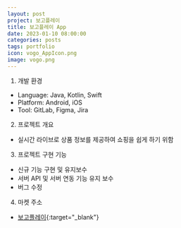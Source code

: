 ```yaml
---
layout: post
project: 보고플레이
title: 보고플레이 App
date: 2023-01-10 08:00:00 
categories: posts 
tags: portfolio
icon: vogo_AppIcon.png
image: vogo.png
---
```


1) 개발 환경  
 - Language: Java, Kotlin, Swift
 - Platform: Android, iOS
 - Tool: GitLab, Figma, Jira

2) 프로젝트 개요  
 - 실시간 라이브로 상품 정보를 제공하여 쇼핑을 쉽게 하기 위함

3) 프로젝트 구현 기능  
 - 신규 기능 구현 및 유지보수
 - 서버 API 및 서버 연동 기능 유지 보수  
 - 버그 수정  
 
4) 마켓 주소  
 - [보고플레이](https://play.google.com/store/apps/details?id=com.vogo.android){:target="_blank"}  
 
